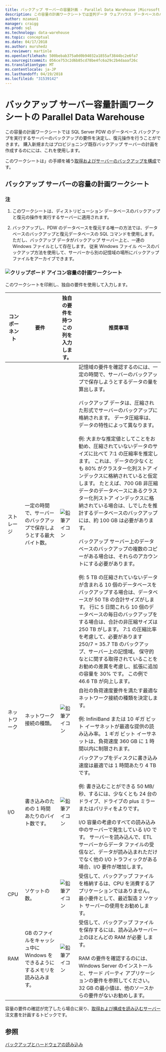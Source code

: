 ```yaml
---
title: バックアップ サーバーの容量計画 - Parallel Data Warehouse |Microsoft ドキュメント
description: この容量の計画ワークシートでは並列データ ウェアハウス データベースのバックアップを実行するサーバーのバックアップの要件を決定し、復元操作を行うことができます。 購入新規またはプロビジョニング既存バックアップ サーバーの計画を作成するのにには、これを使用します。
author: mzaman1
manager: craigg
ms.prod: sql
ms.technology: data-warehouse
ms.topic: conceptual
ms.date: 04/17/2018
ms.author: murshedz
ms.reviewer: martinle
ms.openlocfilehash: 500bebab375a0d0b94032a1855af3844bc2e6fa7
ms.sourcegitcommit: 056ce753c2d6b85cd78be4fc6a29c2b4daaaf26c
ms.translationtype: MT
ms.contentlocale: ja-JP
ms.lasthandoff: 04/19/2018
ms.locfileid: "31539142"
---
```

# <a name="backup-server-capacity-planning-worksheet---parallel-data-warehouse"></a>バックアップ サーバー容量計画ワークシートの Parallel Data Warehouse
この容量の計画ワークシートでは SQL Server PDW のデータベース バックアップを実行するサーバーのバックアップの要件を決定し、復元操作を行うことができます。 購入新規またはプロビジョニング既存バックアップ サーバーの計画を作成するのにには、これを使用します。  
  
このワークシートは」の手順を補う[取得およびサーバーのバックアップを構成](acquire-and-configure-backup-server.md)です。  
  
## <a name="capacity-planning-worksheet-for-backup-servers"></a>バックアップ サーバーの容量の計画ワークシート  

### <a name="notes"></a>注  
  
1.  このワークシートは、ディストリビューション データベースのバックアップと復元の操作を実行するサーバーに適用されます。  
  
2.  バックアップし、PDW のデータベースを復元する唯一の方法では、データベースのバックアップと復元データベースの SQL コマンドを使用します。 ただし、バックアップ データがバックアップ サーバー上と、一連の Windows ファイルとして存在します。 従来 Windows ファイル ベースのバックアップ方法を使用して、サーバーから別の記憶域の場所にバックアップ ファイルをアーカイブできます。  
  
### <a name="clipboard-iconmediaclipboard-iconpng-clipboard-icon-capacity-planning-worksheet"></a>![クリップボード アイコン](media/clipboard-icon.png "クリップボード アイコン")容量の計画ワークシート 
  
このワークシートを印刷し、独自の要件を使用して入力します。  
  
|コンポーネント|要件|独自の要件を持つこの列を入力します。|推奨事項|  
|-------------|---------------|--------------------------------------------------|-------------------|  
|ストレージ|一定の時間で、サーバーのバックアップで保存しようとする最大バイト数。|![鉛筆アイコン](media/pencil-icon.png "鉛筆アイコン")|記憶域の要件を確認するのには、一定の時間で、サーバーのバックアップで保存しようとするデータの量を算出します。<br /><br />バックアップ データは、圧縮された形式でサーバーのバックアップに格納されます。 データ圧縮率は、データの特性によって異なります。<br /><br />例: 大まかな推定値としてことをお勧め、圧縮されていないデータのサイズに比べて 7:1 の圧縮率を推定します。 これは、データの少なくとも 80% がクラスター化列ストア インデックスに格納されていると仮定します。 たとえば、700 GB 非圧縮データのデータベースにあるクラスター化列ストア インデックスに格納されている場合は、しでしたを推計するデータベースのバックアップには、約 100 GB は必要があります。<br /><br />バックアップ サーバー上のデータベースのバックアップの複数のコピーがある場合は、それらのアカウントにする必要があります。<br /><br />例: 5 TB の圧縮されていないデータが含まれる 10 個のデータベースをバックアップする場合は、データベースが 50 TB の合計サイズがします。 行に 5 日間これら 10 個のデータベースの毎日のバックアップをする場合は、合計の非圧縮サイズは 250 TB がします。 7:1 の圧縮比率を考慮して、必要があります 250/7 = 35.7 TB のバックアップ、サーバー上の記憶域。 保守的なとに関する取得されていることをお勧めの差異を考慮し、拡張に追加の容量を 30% です。  この例で 46.6 TB が向上します。|  
|ネットワーク|ネットワーク接続の種類。|![鉛筆アイコン](media/pencil-icon.png "鉛筆アイコン")|自社の負荷速度要件を満たす最適なネットワーク接続の種類を決定します。<br /><br />例: InfiniBand または 10 ギガ ビット イーサネットが最適な提供の読み込み率。 1 ギガ ビット イーサネットは、負荷速度 360 GB に 1 時間以内に制限されます。|  
|I/O|書き込みのための 1 時間あたりのバイト数です。|![鉛筆アイコン](media/pencil-icon.png "鉛筆アイコン")|バックアップをディスクに書き込み速度は最適では 1 時間あたり 4 TB です。<br /><br />例: 書き込むことができる 50 MB/秒、するには、少なくとも 24 台のドライブ、ドライブの plus ミラーまたはパリティをよりです。<br /><br />I/O 容量の考慮のすべての読み込み中のサーバーで発生している I/O です。 サーバーを読み込んで、ETL サーバーからデータ ファイルの受信など、データが読み込まれただけでなく他の I/O トラフィックがある場合、I/O 要件が増加します。|  
|CPU|ソケットの数。|![鉛筆アイコン](media/pencil-icon.png "鉛筆アイコン")|受信して、バックアップ ファイルを格納するは、CPU を消費するアプリケーションではありません。  最小要件として、最近製造 2 ソケット サーバーの使用をお勧めします。|  
|RAM|GB のファイルをキャッシュ中に Windows をできるようにするメモリを読み込みます。|![鉛筆アイコン](media/pencil-icon.png "鉛筆アイコン")|受信して、バックアップ ファイルを保存するには、読み込みサーバー上のほとんどの RAM が必要 します。<br /><br />RAM の要件を確認するのには、Windows Server のインストールと、サード パーティ アプリケーションの要件を参照してください。 32 GB の最小値は、他のソースからの要件がないお勧めします。|  
  
容量の要件の確認が完了したら場合に戻り、[取得および構成を読み込むサーバー](acquire-and-configure-loading-server.md)注文書を計画するトピックです。  
  
## <a name="see-also"></a>参照  
[バックアップとハードウェアの読み込み](backup-and-loading-hardware.md)  
  

